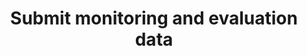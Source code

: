 ---
layout: collection
title: Submit monitoring and evaluation data
description: A tool for support agents to manage the service
pagination:
  data: collections.submit-monitoring-and-evaluation-data
  reverse: true
  size: 50
permalink: "submit-monitoring-and-evaluation-data/{% if pagination.pageNumber > 0 %}page/{{ pagination.pageNumber + 1 }}{% endif %}/"
---